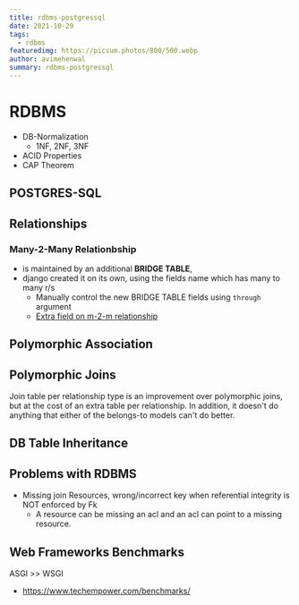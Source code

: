 ```yaml
---
title: rdbms-postgressql
date: 2021-10-29
tags:
  - rdbms
featuredimg: https://picsum.photos/800/500.webp
author: avimehenwal
summary: rdbms-postgressql
---
```


# RDBMS

- DB-Normalization
  - 1NF, 2NF, 3NF
- ACID Properties
- CAP Theorem

## POSTGRES-SQL

## Relationships

### Many-2-Many Relationbship

- is maintained by an additional **BRIDGE TABLE**,
- django created it on its own, using the fields name which has many to many r/s
  - Manually control the new BRIDGE TABLE fields using `through` argument
  - [Extra field on m-2-m relationship](https://docs.djangoproject.com/en/3.2/topics/db/models/#extra-fields-on-many-to-many-relationships)

## Polymorphic Association

## Polymorphic Joins

Join table per relationship type is an improvement over polymorphic joins, but at the cost of an extra table per relationship. In addition, it doesn't do anything that either of the belongs-to models can't do better.

## DB Table Inheritance

## Problems with RDBMS

- Missing join Resources, wrong/incorrect key when referential integrity is NOT enforced by Fk
  - A resource can be missing an acl and an acl can point to a missing resource.

## Web Frameworks Benchmarks

ASGI >> WSGI

- https://www.techempower.com/benchmarks/

<Footer />
